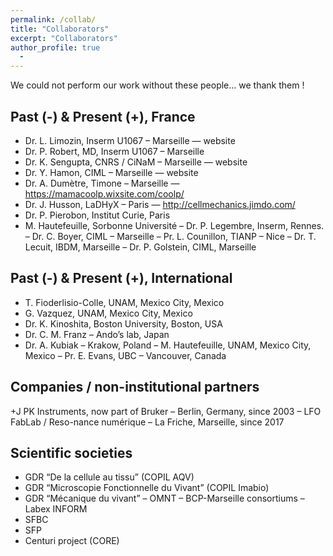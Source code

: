 ```yaml
---
permalink: /collab/
title: "Collaborators"
excerpt: "Collaborators"
author_profile: true
  - 
---
```


We could not perform our work without these people... we thank them !

## Past (-) & Present (+), France
+ Dr. L. Limozin, Inserm U1067 – Marseille — website
+ Dr. P. Robert, MD, Inserm U1067 – Marseille
+ Dr. K. Sengupta, CNRS / CiNaM – Marseille — website
+ Dr. Y. Hamon, CIML – Marseille — website
+ Dr. A. Dumètre, Timone – Marseille — https://mamacoolp.wixsite.com/coolp/
+ Dr. J. Husson, LaDHyX – Paris — http://cellmechanics.jimdo.com/
+ Dr. P. Pierobon, Institut Curie, Paris
+ M. Hautefeuille, Sorbonne Université
– Dr. P. Legembre, Inserm, Rennes.
– Dr. C. Boyer, CIML – Marseille
– Pr. L. Counillon, TIANP – Nice
– Dr. T. Lecuit, IBDM, Marseille
– Dr. P. Golstein, CIML, Marseille

## Past (-) & Present (+), International
+ T. Fioderlisio-Colle, UNAM, Mexico City, Mexico
+ G. Vazquez, UNAM, Mexico City, Mexico
+ Dr. K. Kinoshita, Boston University, Boston, USA
+ Dr. C. M. Franz – Ando’s lab, Japan
+ Dr. A. Kubiak – Krakow, Poland
– M. Hautefeuille, UNAM, Mexico City, Mexico
– Pr. E. Evans, UBC – Vancouver, Canada

## Companies / non-institutional partners
+J PK Instruments, now part of Bruker – Berlin, Germany, since 2003 
– LFO FabLab / Reso-nance numérique – La Friche, Marseille, since 2017 

## Scientific societies
+ GDR “De la cellule au tissu” (COPIL AQV)
+ GDR “Microscopie Fonctionnelle du Vivant” (COPIL Imabio)
+ GDR “Mécanique du vivant”
– OMNT
– BCP-Marseille consortiums
– Labex INFORM
+ SFBC
+ SFP 
+ Centuri project (CORE)
